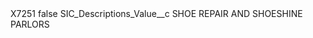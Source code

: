 <?xml version="1.0" encoding="UTF-8"?>
<CustomMetadata xmlns="http://soap.sforce.com/2006/04/metadata" xmlns:xsi="http://www.w3.org/2001/XMLSchema-instance" xmlns:xsd="http://www.w3.org/2001/XMLSchema">
    <label>X7251</label>
    <protected>false</protected>
    <values>
        <field>SIC_Descriptions_Value__c</field>
        <value xsi:type="xsd:string">SHOE REPAIR AND SHOESHINE PARLORS</value>
    </values>
</CustomMetadata>

